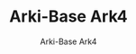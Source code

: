 ---
designer: Pedrali R&D
description: "Arki-Base%20is%20a%20collection%20of%20tables%20with%20an%20industrial%20look.%20Table%20with%20four%20steel%20tube%20legs%20in%20rectangular%20section%20converging%20in%20the%20middle%20of%20the%20table%20top%2C%20recalling%20trestles%20used%20by%20blacksmiths.%20Available%20with%20tops%20of%20different%20sizes%20and%20finishes."
image_primary: img/Arki-Base_ARK4_02_zoom.jpg
image_secondary: img/Arki-Base_ARK4_01_zoom.jpg
manufacturer: Pedrali
href: https://www.pedrali.it/en/products/catalog/Table-ARKI-BASE-ARK4-00001/
subtitle: Arki-Base Ark4
title: Arki-Base Ark4
image_thumb: img/Arki-Base_ARK4_cover.jpg
tags: 
  - pedrali
  - central-base-tables
category: central-base-tables
slug: /manufacturers/pedrali/central-base-tables/pedrali-r-d-arki-base-ark-4
---